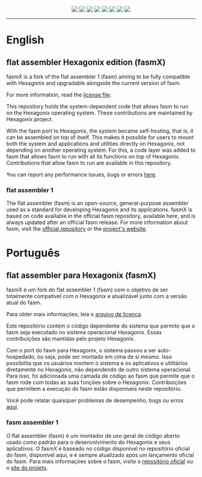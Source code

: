 <div align="center">

![](https://img.shields.io/github/license/hexagonix/fasmX.svg)
![](https://img.shields.io/github/stars/hexagonix/fasmX.svg)
![](https://img.shields.io/github/issues/hexagonix/fasmX.svg)
![](https://img.shields.io/github/issues-closed/hexagonix/fasmX.svg)
![](https://img.shields.io/github/issues-pr/hexagonix/fasmX.svg)
![](https://img.shields.io/github/issues-pr-closed/hexagonix/fasmX.svg)
![](https://img.shields.io/github/downloads/hexagonix/fasmX/total.svg)
![](https://img.shields.io/github/release/hexagonix/fasmX.svg)

</div>

<hr>

# English 

## flat assembler Hexagonix edition (fasmX)

fasmX is a fork of the flat assembler 1 (fasm) aiming to be fully compatible with Hexagonix and upgradable alongside the current version of fasm.

For more information, read the [license file](https://github.com/hexagonix/fasm/blob/main/LICENSE.TXT).

This repository holds the system-dependent code that allows fasm to run on the Hexagonix operating system. These contributions are maintained by Hexagonix project.

With the fasm port to Hexagonix, the system became self-hosting, that is, it can be assembled on top of itself. This makes it possible for users to mount both the system and applications and utilities directly on Hexagonix, not depending on another operating system. For this, a code layer was added to fasm that allows fasm to run with all its functions on top of Hexagonix. Contributions that allow fasm to run are available in this repository.

You can report any performance issues, bugs or errors [here](https://github.com/hexagonix/fasm/issues).

### flat assembler 1

The flat assembler (fasm) is an open-source, general-purpose assembler used as a standard for developing Hexagonix and its applications. fasmX is based on code available in the official fasm repository, available here, and is always updated after an official fasm release. For more information about fasm, visit the [official repository](https://github.com/tgrysztar/fasm) or the [project's website](https://flatassembler.net/).

# Português

## flat assembler para Hexagonix (fasmX)

fasmX é um fork do flat assembler 1 (fasm) com o objetivo de ser totalmente compatível com o Hexagonix e atualizável junto com a versão atual do fasm.

Para obter mais informações, leia o [arquivo de licença](https://github.com/hexagonix/fasm/blob/main/LICENSE.TXT).

Este repositório contém o código dependente do sistema que permite que o fasm seja executado no sistema operacional Hexagonix. Essas contribuições são mantidas pelo projeto Hexagonix.

Com o port do fasm para Hexagonix, o sistema passou a ser auto-hospedado, ou seja, pode ser montado em cima de si mesmo. Isso possibilita que os usuários montem o sistema e os aplicativos e utilitários diretamente no Hexagonix, não dependendo de outro sistema operacional. Para isso, foi adicionada uma camada de código ao fasm que permite que o fasm rode com todas as suas funções sobre o Hexagonix. Contribuições que permitem a execução do fasm estão disponíveis neste repositório.

Você pode relatar quaisquer problemas de desempenho, bugs ou erros [aqui](https://github.com/hexagonix/fasm/issues).

### fasm assembler 1

O flat assembler (fasm) é um montador de uso geral de código aberto usado como padrão para o desenvolvimento do Hexagonix e seus aplicativos. O fasmX é baseado no código disponível no repositório oficial do fasm, disponível aqui, e é sempre atualizado após um lançamento oficial do fasm. Para mais informações sobre o fasm, visite o [repositório oficial](https://github.com/tgrysztar/fasm) ou o [site do projeto](https://flatassembler.net/).
